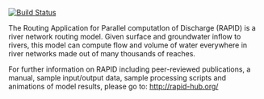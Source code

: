 [![Build Status](https://travis-ci.org/lawinslow/rapid.svg?branch=master)](https://travis-ci.org/lawinslow/rapid)

The Routing Application for Parallel computatIon of Discharge (RAPID) is a river
network routing model. Given surface and groundwater inflow to rivers, this 
model can compute flow and volume of water everywhere in river networks made out 
of many thousands of reaches. 

For further information on RAPID including peer-reviewed publications, a manual, 
sample input/output data, sample processing scripts and animations of model 
results, please go to: 
http://rapid-hub.org/
